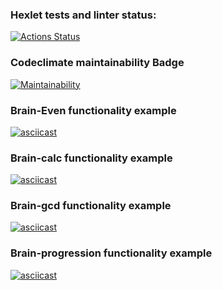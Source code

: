 ### Hexlet tests and linter status:
[![Actions Status](https://github.com/SamIvan-ark/frontend-project-lvl1/workflows/hexlet-check/badge.svg)](https://github.com/SamIvan-ark/frontend-project-lvl1/actions)
### Codeclimate maintainability Badge
[![Maintainability](https://api.codeclimate.com/v1/badges/a99a88d28ad37a79dbf6/maintainability)](https://codeclimate.com/github/codeclimate/codeclimate/maintainability)
### Brain-Even functionality example
[![asciicast](https://asciinema.org/a/466123.svg)](https://asciinema.org/a/466123)
### Brain-calc functionality example
[![asciicast](https://asciinema.org/a/467256.svg)](https://asciinema.org/a/467256)
### Brain-gcd functionality example
[![asciicast](https://asciinema.org/a/467365.svg)](https://asciinema.org/a/467365)
### Brain-progression functionality example
[![asciicast](https://asciinema.org/a/467562.svg)](https://asciinema.org/a/467562)
